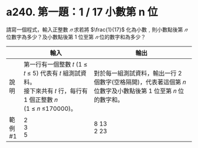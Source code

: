 # a240. 第一題：1 / 17 小數第 n 位
請寫一個程式，輸入正整數 $𝑛$ 求若將 $\frac{1}{17}$ 化為小數﹐則小數點後第 $𝑛$ 位數字為多少？及小數點後第 $1$ 位至第 $𝑛$ 位的數字和為多少？

||輸入|輸出|
|-|-|-|
|說明|第一行有一個整數 𝑡 (1 ≤ 𝑡 ≤ 5) 代表有 𝑡 組測試資料。<br>接下來共有 𝑡 行，每行有 1 個正整數 𝑛<br>(1 ≤ 𝑛 ≤170000)。|對於每一組測試資料，輸出一行 2 個數字(空格隔開)，代表著這個第 𝑛 位數字及小數點後第 1 位至第 𝑛 位的數字和。|
|範例<br>#1|2<br>3<br>5|8 13<br>2 23|

